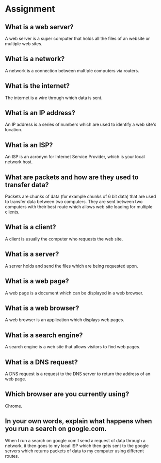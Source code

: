 # Assignment

## What is a web server?

A web server is a super computer that holds all the files of an website or multiple web sites.

## What is a network?

A network is a connection between multiple computers via routers.

## What is the internet?

The internet is a wire through which data is sent.

## What is an IP address?

An IP address is a series of numbers which are used to identify a web site's location.

## What is an ISP?

An ISP is an acronym for Internet Service Provider, which is your local network host.

## What are packets and how are they used to transfer data?

Packets are chunks of data (for example chunks of 6 bit data) that are used to transfer data between two computers. They are sent between two computers with their best route which allows web site loading for multiple clients.

## What is a client?

A client is usually the computer who requests the web site.

## What is a server?

A server holds and send the files which are being requested upon.

## What is a web page?

A web page is a document which can be displayed in a web browser.

## What is a web browser?

A web browser is an application which displays web pages.

## What is a search engine?

A search engine is a web site that allows visitors to find web pages.

## What is a DNS request?

A DNS request is a request to the DNS server to return the address of an web page.

## Which browser are you currently using?

Chrome.

## In your own words, explain what happens when you run a search on google.com.

When I run a search on google.com I send a request of data through a network, it then goes to my local ISP which then gets sent to the google servers which returns packets of data to my computer using different routes.